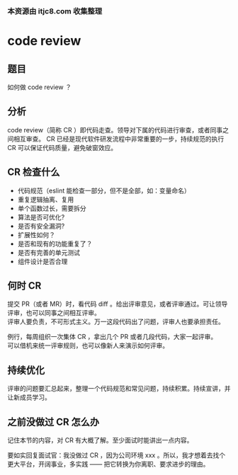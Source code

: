 ### 本资源由 itjc8.com 收集整理
# code review

## 题目

如何做 code review ？

## 分析

code review（简称 CR ）即代码走查。领导对下属的代码进行审查，或者同事之间相互审查。
CR 已经是现代软件研发流程中非常重要的一步，持续规范的执行 CR 可以保证代码质量，避免破窗效应。

## CR 检查什么

- 代码规范（eslint 能检查一部分，但不是全部，如：变量命名）
- 重复逻辑抽离、复用
- 单个函数过长，需要拆分
- 算法是否可优化?
- 是否有安全漏洞?
- 扩展性如何？
- 是否和现有的功能重复了？
- 是否有完善的单元测试
- 组件设计是否合理

## 何时 CR

提交 PR（或者 MR）时，看代码 diff 。给出评审意见，或者评审通过。可让领导评审，也可以同事之间相互评审。<br>
评审人要负责，不可形式主义。万一这段代码出了问题，评审人也要承担责任。

例行，每周组织一次集体 CR ，拿出几个 PR 或者几段代码，大家一起评审。<br>
可以借机来统一评审规则，也可以像新人来演示如何评审。

## 持续优化

评审的问题要汇总起来，整理一个代码规范和常见问题，持续积累。持续宣讲，并让新成员学习。

## 之前没做过 CR 怎么办

记住本节的内容，对 CR 有大概了解。至少面试时能讲出一点内容。

要如实回复面试官：我没做过 CR ，因为公司环境 xxx 。所以，我才想着去找个更大平台，开阔事业，多实践 —— 把它转换为你离职、要求进步的理由。
